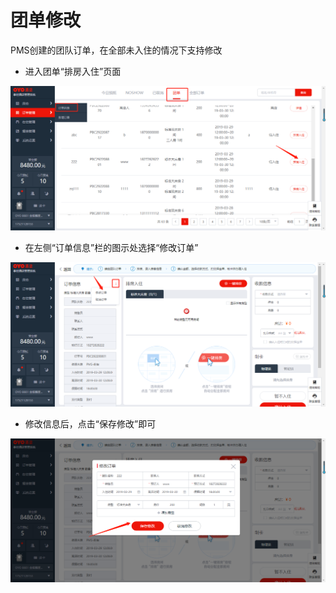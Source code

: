 # 团单修改

PMS创建的团队订单，在全部未入住的情况下支持修改

* 进入团单“排房入住”页面

![](../../../.gitbook/assets/image%20%28764%29.png)

* 在左侧“订单信息”栏的图示处选择“修改订单”

![](../../../.gitbook/assets/image%20%28745%29.png)

* 修改信息后，点击“保存修改”即可

![](../../../.gitbook/assets/image%20%28566%29.png)

